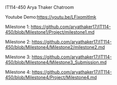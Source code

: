IT114-450
Arya Thaker
Chatroom 

Youtube Demo:https://youtu.be/LFixomitlmk 

Milestone 1:  https://github.com/aryathaker17/IT114-450/blob/Milestone1/Project/milestone1.md

Milestone 2: https://github.com/aryathaker17/IT114-450/blob/Milestone4/Milestone2/milestone2.md

Milestone 3: https://github.com/aryathaker17/IT114-450/blob/Milestone4/Milestone3_Submission.md

Milestone 4: https://github.com/aryathaker17/IT114-450/blob/Milestone4/Project/Milestone4.md
